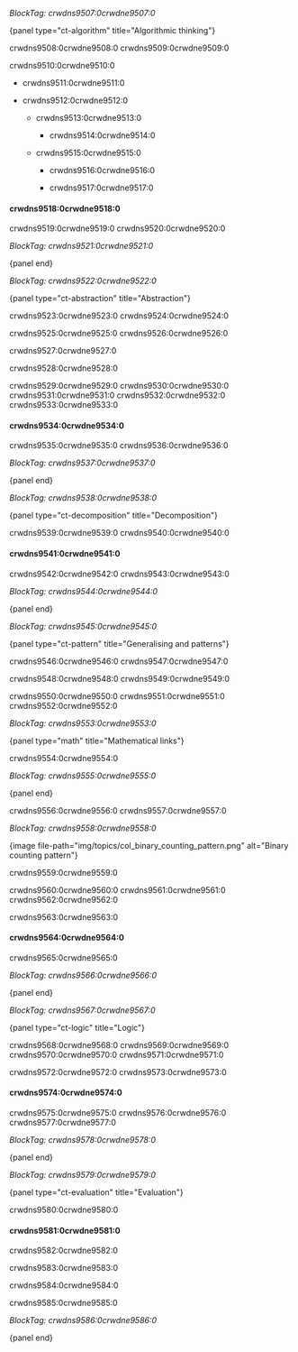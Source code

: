 *BlockTag: crwdns9507:0crwdne9507:0*

{panel type="ct-algorithm" title="Algorithmic thinking"}

crwdns9508:0crwdne9508:0 crwdns9509:0crwdne9509:0

crwdns9510:0crwdne9510:0

- crwdns9511:0crwdne9511:0

- crwdns9512:0crwdne9512:0
    
    - crwdns9513:0crwdne9513:0
        
        - crwdns9514:0crwdne9514:0 
    
    - crwdns9515:0crwdne9515:0
        
        - crwdns9516:0crwdne9516:0
        
        - crwdns9517:0crwdne9517:0

#### crwdns9518:0crwdne9518:0

crwdns9519:0crwdne9519:0 crwdns9520:0crwdne9520:0

*BlockTag: crwdns9521:0crwdne9521:0*

{panel end}

*BlockTag: crwdns9522:0crwdne9522:0*

{panel type="ct-abstraction" title="Abstraction"}

crwdns9523:0crwdne9523:0 crwdns9524:0crwdne9524:0

crwdns9525:0crwdne9525:0 crwdns9526:0crwdne9526:0

crwdns9527:0crwdne9527:0

crwdns9528:0crwdne9528:0

crwdns9529:0crwdne9529:0 crwdns9530:0crwdne9530:0 crwdns9531:0crwdne9531:0 crwdns9532:0crwdne9532:0 crwdns9533:0crwdne9533:0

#### crwdns9534:0crwdne9534:0

crwdns9535:0crwdne9535:0 crwdns9536:0crwdne9536:0

*BlockTag: crwdns9537:0crwdne9537:0*

{panel end}

*BlockTag: crwdns9538:0crwdne9538:0*

{panel type="ct-decomposition" title="Decomposition"}

crwdns9539:0crwdne9539:0 crwdns9540:0crwdne9540:0

#### crwdns9541:0crwdne9541:0

crwdns9542:0crwdne9542:0 crwdns9543:0crwdne9543:0

*BlockTag: crwdns9544:0crwdne9544:0*

{panel end}

*BlockTag: crwdns9545:0crwdne9545:0*

{panel type="ct-pattern" title="Generalising and patterns"}

crwdns9546:0crwdne9546:0 crwdns9547:0crwdne9547:0

crwdns9548:0crwdne9548:0 crwdns9549:0crwdne9549:0

crwdns9550:0crwdne9550:0 crwdns9551:0crwdne9551:0 crwdns9552:0crwdne9552:0

*BlockTag: crwdns9553:0crwdne9553:0*

{panel type="math" title="Mathematical links"}

crwdns9554:0crwdne9554:0

*BlockTag: crwdns9555:0crwdne9555:0*

{panel end}

crwdns9556:0crwdne9556:0 crwdns9557:0crwdne9557:0

*BlockTag: crwdns9558:0crwdne9558:0*

{image file-path="img/topics/col_binary_counting_pattern.png" alt="Binary counting pattern"}

crwdns9559:0crwdne9559:0

crwdns9560:0crwdne9560:0 crwdns9561:0crwdne9561:0 crwdns9562:0crwdne9562:0

crwdns9563:0crwdne9563:0

#### crwdns9564:0crwdne9564:0

crwdns9565:0crwdne9565:0

*BlockTag: crwdns9566:0crwdne9566:0*

{panel end}

*BlockTag: crwdns9567:0crwdne9567:0*

{panel type="ct-logic" title="Logic"}

crwdns9568:0crwdne9568:0 crwdns9569:0crwdne9569:0 crwdns9570:0crwdne9570:0 crwdns9571:0crwdne9571:0

crwdns9572:0crwdne9572:0 crwdns9573:0crwdne9573:0

#### crwdns9574:0crwdne9574:0

crwdns9575:0crwdne9575:0 crwdns9576:0crwdne9576:0 crwdns9577:0crwdne9577:0

*BlockTag: crwdns9578:0crwdne9578:0*

{panel end}

*BlockTag: crwdns9579:0crwdne9579:0*

{panel type="ct-evaluation" title="Evaluation"}

crwdns9580:0crwdne9580:0

#### crwdns9581:0crwdne9581:0

crwdns9582:0crwdne9582:0

crwdns9583:0crwdne9583:0

crwdns9584:0crwdne9584:0

crwdns9585:0crwdne9585:0

*BlockTag: crwdns9586:0crwdne9586:0*

{panel end}